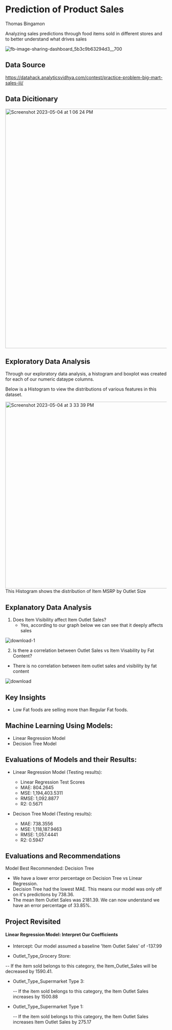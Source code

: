# Prediction of Product Sales
Thomas Bingamon

Analyzing sales predictions through food items sold in different stores and to better understand what drives sales

![fb-image-sharing-dashboard_5b3c9b63294d3__700](https://user-images.githubusercontent.com/127987424/236351209-d94ea80c-ccef-42c7-a314-6ec158c2a021.jpg)


## Data Source

https://datahack.analyticsvidhya.com/contest/practice-problem-big-mart-sales-iii/

## Data Dicitionary

<img width="748" alt="Screenshot 2023-05-04 at 1 06 24 PM" src="https://user-images.githubusercontent.com/127987424/236341715-63525185-5509-4c69-9139-a73ce09732f8.png">

## Exploratory Data Analysis

Through our exploratory data analysis, a histogram and boxplot was created for each of our numeric dataype columns.

Below is a Histogram to view the distributions of various features in this dataset.

<img width="583" alt="Screenshot 2023-05-04 at 3 33 39 PM" src="https://user-images.githubusercontent.com/127987424/236343773-269960f6-9ff2-42be-bb70-4b22257c2b42.png">
This Histogram shows the distribution of Item MSRP by Outlet Size

## Explanatory Data Analysis
1. Does Item Visibility affect Item Outlet Sales?
   - Yes, according to our graph below we can see that it deeply affects sales

![download-1](https://user-images.githubusercontent.com/127987424/236347663-59873c48-8d8c-4f73-a2da-2b827e597217.png)



2. Is there a correlation between Outlet Sales vs Item Visability by Fat Content?
  - There is no correlation between item outlet sales and visibility by fat content

![download](https://user-images.githubusercontent.com/127987424/236344274-1ef9b523-b407-4d20-b6ae-6d256f7c2bd4.png)

## Key Insights
- Low Fat foods are selling more than Regular Fat foods.

## Machine Learning Using Models:
- Linear Regression Model
- Decision Tree Model

## Evaluations of Models and their Results:
- Linear Regression Model (Testing results):
   - Linear Regression Test  Scores
   - MAE: 804.2645 
   - MSE: 1,194,403.5311 
   - RMSE: 1,092.8877 
   - R2: 0.5671

- Decison Tree Model (Testing results):
   - MAE: 738.3556
   - MSE: 1,118,187.9463
   - RMSE: 1,057.4441
   - R2: 0.5947

## Evaluations and Recommendations
Model Best Recommended: Decision Tree
  - We have a lower error percentage on Decision Tree vs Linear Regression.
  - Decision Tree had the lowest MAE. This means our model was only off on it's predictions by 738.36.
  - The mean Item Outlet Sales was 2181.39. We can now understand we have an error percentage of 33.85%.

## Project Revisited
 #### Linear Regression Model: Interpret Our Coefficients
 
 - Intercept: Our model assumed a baseline 'Item Outlet Sales' of -137.99

 - Outlet_Type_Grocery Store:

  -- If the item sold belongs to this category, the Item_Outlet_Sales will be decreased by 1590.41.

- Outlet_Type_Supermarket Type 3:

  -- If the item sold belongs to this category, the Item Outlet Sales increases by 1500.88

- Outlet_Type_Supermarket Type 1:

  -- If the item sold belongs to this category, the Item Outlet Sales increases Item Outlet Sales by 275.17
